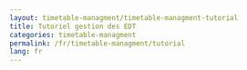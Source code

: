 ```yaml
---
layout: timetable-managment/timetable-managment-tutorial
title: Tutoriel gestion des EDT
categories: timetable-managment
permalink: /fr/timetable-managment/tutorial
lang: fr
---
```

